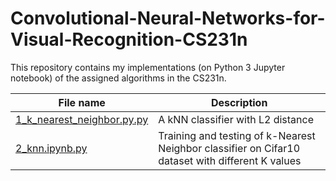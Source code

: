 # Convolutional-Neural-Networks-for-Visual-Recognition-CS231n
This repository contains my implementations (on Python 3 Jupyter notebook) of the assigned algorithms in the CS231n.

| **File name** | **Description** |
| ------------- | ------------- |
| [1_k_nearest_neighbor.py.py](https://github.com/RuchikaVermaVaid/Convolutional-Neural-Networks-for-Visual-Recognition-CS231n-/blob/master/Assignment1/cs231n/classifiers/k_nearest_neighbor.py) | A kNN classifier with L2 distance|
| [2_knn.ipynb.py](https://github.com/RuchikaVermaVaid/Convolutional-Neural-Networks-for-Visual-Recognition-CS231n-/blob/master/Assignment1/knn.ipynb) | Training and testing of k-Nearest Neighbor classifier on Cifar10 dataset with different K values|
